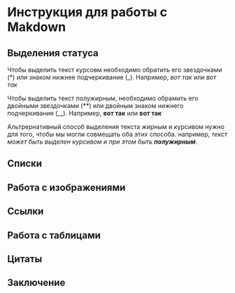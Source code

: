 # Инструкция для работы с Makdown

## Выделения статуса

Чтобы выделить текст курсовм необходимо обратить его  звездочками (*)  или знаком нижнее подчеркивание (_). Например, *вот  так* или _вот так_

Чтобы выделить текст полужирным, необходимо обрамить его двойными звездочками (**) или двойным знаком нижнего подчеркивания (__). 
Например, **вот так** или __вот так__

Альтрернативный способ выделения текста жирным и курсивом нужно для того, чтобы мы могли совмещать оба этих способа. например, _текст может быть выделен курсивом и при этом быть **полужирным**_.

## Списки

##  Работа с изображениями

## Ссылки

## Работа с таблицами

## Цитаты

## Заключение
